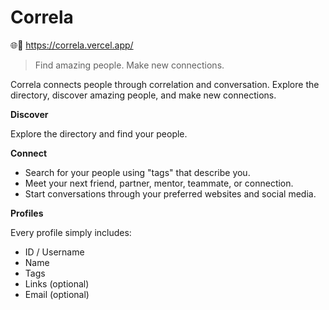 # Correla

🌐🔗 https://correla.vercel.app/

> Find amazing people. Make new connections.

Correla connects people through correlation and conversation. Explore the directory, discover amazing people, and make new connections.

**Discover**

Explore the directory and find your people.

**Connect**

- Search for your people using "tags" that describe you.
- Meet your next friend, partner, mentor, teammate, or connection.
- Start conversations through your preferred websites and social media.

**Profiles**

Every profile simply includes:

- ID / Username
- Name
- Tags
- Links (optional)
- Email (optional)
